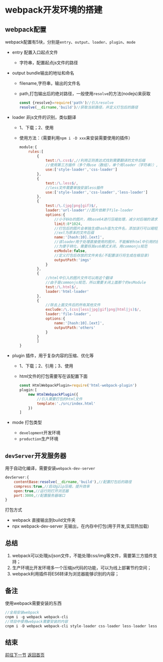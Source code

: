 # webpack开发环境的搭建

## webpack配置

webpack配置有5块，分别是`entry`、`output`、`loader`、`plugin`、`mode`

- entry 配置入口起点文件
  - 字符串，配置起点js文件的路径
- output bundle输出的地址和命名
  - filename,字符串，输出的文件名
  - path,打包输出后的绝对路径，一般使用`resolve`的方法(nodejs)来获取

    ```js
    const {resolve}=require('path')//引入resolve
    resolve(__dirname,'build')//获取当前路径，并定义打包后的路径
    ```

- loader 非js文件的识别，类似翻译
  - 1、下载；2、使用
  - 使用方法：（需要利用`npm i -D xxx`来安装需要使用的插件）

    ```js
    module:{
        rules:[
            {
                test:/\.css$/,//利用正则表达式找到需要翻译的文件后缀
                //使用第三方插件（多个用use（数组），单个用loader（字符串））,按照执行顺序的倒序排列；
                use:['style-loader','css-loader']
            },
            {
                test:/\.less$/,
                //less文件需要单独安装less插件
                use:['style-loader','css-loader','less-loader']
            },
            {
                test:/\.(jpg|png|gif)$/,
                loader:'url-loader'//图片依赖于file-loader
                options:{
                    //小于8kb的图片，用base64进行压缩处理，减少对后端的请求次数，缓解后端压力
                    limit:8*1024,
                    //打包后的图片会单独生成hash值为文件名，添加该行可以缩短文件名的长度
                    //ext为原本的文件后缀
                    name:'[hash:10].[ext]',
                    //该loader用于处理直接使用的图片，不能解析html中引用的图片链接，
                    //为便于转化，需要将其es6模式关闭，用commonjs规范
                    esModule:false,
                    //定义打包后存放的文件夹名(不配置该行将生成在根目录)
                    outputPath:'imgs'
                }
            },
            {
                //html中引入的图片文件可以用这个翻译
                //由于是commonjs规范，所以需要关闭上面那个的esModule
                test:/\.html$/,
                loader:'html-loader'
            },
            {
                //除去上面文件后的所有其他文件
                exclude:/\.(css|less|jpg|gif|png|html|js)$/,
                loader:'file-loader',
                options:{
                    name:'[hash:10].[ext]',
                    outputPath:'others'
                }
            }
            ]
    }
    ```

- plugin 插件，用于复杂内容的压缩、优化等
  - 1、下载；2、引用；3、使用
  - html文件的打包需要写在该配置下面

    ```js
    const HtmlWebpackPlugin=require('html-webpack-plugin')
    plugin:[
        new HtmlWebpackPlugin({
            //引入需要打包的html文件
            template:'./src/index.html'
        })
    ]
    ```

- mode 打包类型
  - `development`开发环境
  - `production`生产环境

## `devServer`开发服务器

用于自动化编译，需要安装`webpack-dev-server`

```js
devServer:{
    contentBase:resolve(__dirname,'build'),//配置打包后的路径
    compress:true,//启动gzip压缩，提升效率
    open:true,//运行则打开浏览器
    port:3000,//配置服务器端口
}
```

打包方式

- webpack 直接输出到build文件夹
- npx webpack-dev-server 无输出，在内存中打包(用于开发,实现热加载)

## 总结

1. webpack可以处理js/json文件，不能处理css/img等文件，需要第三方插件支持；
2. 生产环境比开发环境多一个压缩js代码的功能，可以为线上部署节约空间；
3. webpack利用插件将ES6转译为浏览器能够识别的内容；

## 备注

使用webpack需要安装的东西

```js
//全局安装webpack
cnpm i -g webpack webpack-cli
//项目中使用webpack需要安装的内容
cnpm i -D webpack webpack-cli style-loader css-loader less-loader less url-loader file-loader html-loader html-webpack-plugin
```

## 结束

[前往下一节](../2-production/README.MD)
[返回首页](README.MD)